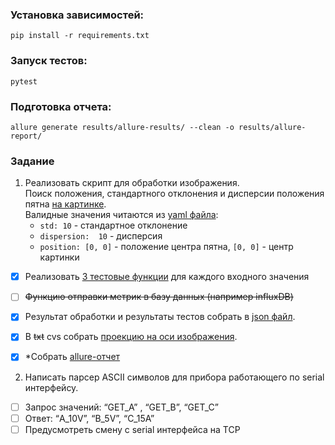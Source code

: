 ### Установка зависимостей:
`pip install -r requirements.txt`

### Запуск тестов:
`pytest`

### Подготовка отчета:
`allure generate results/allure-results/ --clean -o results/allure-report/`

### Задание 

1. Реализовать скрипт для обработки изображения.  
Поиск положения, стандартного отклонения и дисперсии положения пятна [на картинке](data/spot_picture.png).  
Валидные значения читаются из [yaml файла](data/expected_results.yaml):
   - `std: 10` - стандартное отклонение  
   - `dispersion:  10` - дисперсия  
   - `position: [0, 0]` - положение центра пятна, `[0, 0]`  - центр картинки

- [x] Реализовать [3 тестовые функции](tests/test_image_procession.py) для каждого входного значения
- [ ] ~~Функцию отправки метрик в базу данных (например influxDB)~~  
- [x] Результат обработки и результаты тестов собрать в [json файл](results/results.json). 
- [x] В ~~txt~~ cvs собрать [проекцию на оси изображения](results/projection.csv).
- [x] *Собрать [allure-отчет](results/allure-report/index.html) 


2. Написать парсер ASCII символов для прибора работающего по serial интерфейсу.

- [ ] Запрос значений: “GET_A” , “GET_B”, “GET_C”
- [ ] Ответ: “A_10V”, “B_5V”, “C_15A”
- [ ] Предусмотреть смену с serial интерфейса на TCP

